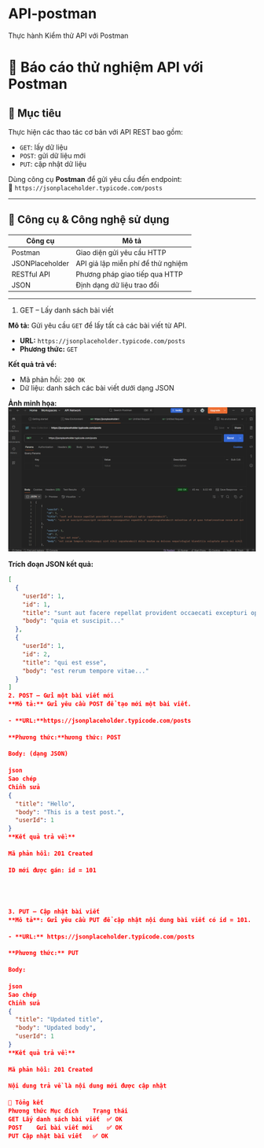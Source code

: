 # API-postman
Thực hành Kiểm thử API với Postman
# 🧪 Báo cáo thử nghiệm API với Postman

## 🎯 Mục tiêu

Thực hiện các thao tác cơ bản với API REST bao gồm:
- `GET`: lấy dữ liệu
- `POST`: gửi dữ liệu mới
- `PUT`: cập nhật dữ liệu

Dùng công cụ **Postman** để gửi yêu cầu đến endpoint:  
🔗 `https://jsonplaceholder.typicode.com/posts`

---

## 🧰 Công cụ & Công nghệ sử dụng

| Công cụ         | Mô tả                           |
|----------------|----------------------------------|
| Postman        | Giao diện gửi yêu cầu HTTP      |
| JSONPlaceholder | API giả lập miễn phí để thử nghiệm |
| RESTful API    | Phương pháp giao tiếp qua HTTP  |
| JSON           | Định dạng dữ liệu trao đổi      |

---

1. GET – Lấy danh sách bài viết

**Mô tả:** Gửi yêu cầu `GET` để lấy tất cả các bài viết từ API.

- **URL:** `https://jsonplaceholder.typicode.com/posts`
- **Phương thức:** `GET`

**Kết quả trả về:**
- Mã phản hồi: `200 OK`
- Dữ liệu: danh sách các bài viết dưới dạng JSON

**Ảnh minh họa:**
![GET](./Screenshot%202025-06-19%20171509.png)


**Trích đoạn JSON kết quả:**

```json
[
  {
    "userId": 1,
    "id": 1,
    "title": "sunt aut facere repellat provident occaecati excepturi optio reprehenderit",
    "body": "quia et suscipit..."
  },
  {
    "userId": 1,
    "id": 2,
    "title": "qui est esse",
    "body": "est rerum tempore vitae..."
  }
]
2. POST – Gửi một bài viết mới
**Mô tả:** Gửi yêu cầu POST để tạo mới một bài viết.

- **URL:**https://jsonplaceholder.typicode.com/posts

**Phương thức:**hương thức: POST

Body: (dạng JSON)

json
Sao chép
Chỉnh sửa
{
  "title": "Hello",
  "body": "This is a test post.",
  "userId": 1
}
**Kết quả trả về:**

Mã phản hồi: 201 Created

ID mới được gán: id = 101




3. PUT – Cập nhật bài viết
**Mô tả**: Gửi yêu cầu PUT để cập nhật nội dung bài viết có id = 101.

- **URL:** https://jsonplaceholder.typicode.com/posts

**Phương thức:** PUT

Body:

json
Sao chép
Chỉnh sửa
{
  "title": "Updated title",
  "body": "Updated body",
  "userId": 1
}
**Kết quả trả về:**

Mã phản hồi: 201 Created

Nội dung trả về là nội dung mới được cập nhật

📌 Tổng kết
Phương thức	Mục đích	Trạng thái
GET	Lấy danh sách bài viết	✅ OK
POST	Gửi bài viết mới	✅ OK
PUT	Cập nhật bài viết	✅ OK